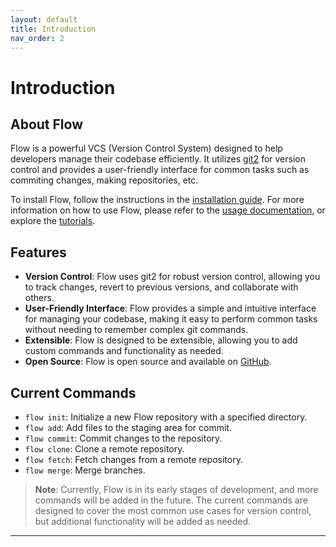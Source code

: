```yaml
---
layout: default
title: Introduction
nav_order: 2
---
```


# Introduction

## About Flow
Flow is a powerful VCS (Version Control System) designed to help developers manage their codebase efficiently. It utilizes
[git2](https://crates.io/crates/git2) for version control and provides a user-friendly interface for common tasks such as commiting changes, making repositories, etc.

To install Flow, follow the instructions in the [installation guide](installation.md).
For more information on how to use Flow, please refer to the [usage documentation](usage.md), or explore the [tutorials](tutorials.md).

## Features

- **Version Control**: Flow uses git2 for robust version control, allowing you to track changes, revert to previous versions, and collaborate with others.
- **User-Friendly Interface**: Flow provides a simple and intuitive interface for managing your codebase, making it easy to perform common tasks without needing to remember complex git commands.
- **Extensible**: Flow is designed to be extensible, allowing you to add custom commands and functionality as needed.
- **Open Source**: Flow is open source and available on [GitHub](https://github.com/Pjdur/Flow).

## Current Commands

- `flow init`: Initialize a new Flow repository with a specified directory.
- `flow add`: Add files to the staging area for commit.
- `flow commit`: Commit changes to the repository.
- `flow clone`: Clone a remote repository.
- `flow fetch`: Fetch changes from a remote repository.
- `flow merge`: Merge branches.

> **Note**: Currently, Flow is in its early stages of development, and more commands will be added in the future. The current commands are designed to cover the most common use cases for version control, but additional functionality will be added as needed.
---
